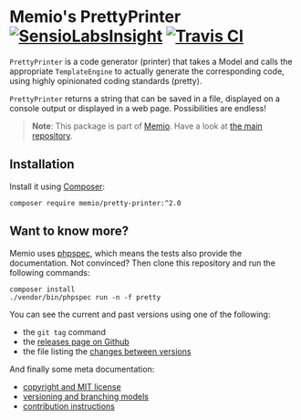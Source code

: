 # Memio's PrettyPrinter [![SensioLabsInsight](https://insight.sensiolabs.com/projects/c8194cd1-0f80-4bce-9ab2-8368db5411b3/mini.png)](https://insight.sensiolabs.com/projects/c8194cd1-0f80-4bce-9ab2-8368db5411b3) [![Travis CI](https://travis-ci.org/memio/pretty-printer.png)](https://travis-ci.org/memio/pretty-printer)

`PrettyPrinter` is a code generator (printer) that takes a Model and calls the
appropriate `TemplateEngine` to actually generate the corresponding code,
using highly opinionated coding standards (pretty).

`PrettyPrinter` returns a string that can be saved in a file, displayed on a
console output or displayed in a web page. Possibilities are endless!

> **Note**: This package is part of [Memio](http://memio.github.io/memio).
> Have a look at [the main repository](http://github.com/memio/memio).

## Installation

Install it using [Composer](https://getcomposer.org/download):

    composer require memio/pretty-printer:^2.0

## Want to know more?

Memio uses [phpspec](http://phpspec.net/), which means the tests also provide the documentation.
Not convinced? Then clone this repository and run the following commands:

    composer install
    ./vendor/bin/phpspec run -n -f pretty

You can see the current and past versions using one of the following:

* the `git tag` command
* the [releases page on Github](https://github.com/memio/memio/releases)
* the file listing the [changes between versions](CHANGELOG.md)

And finally some meta documentation:

* [copyright and MIT license](LICENSE)
* [versioning and branching models](VERSIONING.md)
* [contribution instructions](CONTRIBUTING.md)
